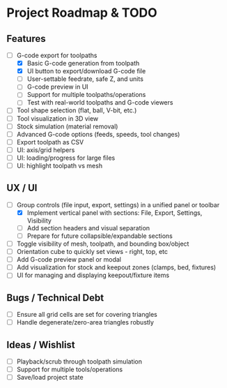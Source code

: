 # Project Roadmap & TODO

## Features
- [ ] G-code export for toolpaths
    - [x] Basic G-code generation from toolpath
    - [x] UI button to export/download G-code file
    - [ ] User-settable feedrate, safe Z, and units
    - [ ] G-code preview in UI
    - [ ] Support for multiple toolpaths/operations
    - [ ] Test with real-world toolpaths and G-code viewers
- [ ] Tool shape selection (flat, ball, V-bit, etc.)
- [ ] Tool visualization in 3D view
- [ ] Stock simulation (material removal)
- [ ] Advanced G-code options (feeds, speeds, tool changes)
- [ ] Export toolpath as CSV
- [ ] UI: axis/grid helpers
- [ ] UI: loading/progress for large files
- [ ] UI: highlight toolpath vs mesh

## UX / UI
- [ ] Group controls (file input, export, settings) in a unified panel or toolbar
    - [x] Implement vertical panel with sections: File, Export, Settings, Visibility
    - [ ] Add section headers and visual separation
    - [ ] Prepare for future collapsible/expandable sections
- [ ] Toggle visibility of mesh, toolpath, and bounding box/object
- [ ] Orientation cube to quickly set views - right, top, etc
- [ ] Add G-code preview panel or modal
- [ ] Add visualization for stock and keepout zones (clamps, bed, fixtures)
- [ ] UI for managing and displaying keepout/fixture items

## Bugs / Technical Debt
- [ ] Ensure all grid cells are set for covering triangles
- [ ] Handle degenerate/zero-area triangles robustly

## Ideas / Wishlist
- [ ] Playback/scrub through toolpath simulation
- [ ] Support for multiple tools/operations
- [ ] Save/load project state